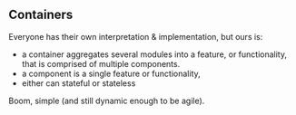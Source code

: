 ## Containers

Everyone has their own interpretation & implementation, but ours is:
  - a container aggregates several modules into a feature, or functionality, that is comprised of multiple components.
  - a component is a single feature or functionality,
  - either can stateful or stateless

Boom, simple (and still dynamic enough to be agile).

